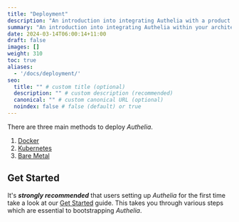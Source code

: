 ```yaml
---
title: "Deployment"
description: "An introduction into integrating Authelia with a product."
summary: "An introduction into integrating Authelia within your architecture."
date: 2024-03-14T06:00:14+11:00
draft: false
images: []
weight: 310
toc: true
aliases:
  - '/docs/deployment/'
seo:
  title: "" # custom title (optional)
  description: "" # custom description (recommended)
  canonical: "" # custom canonical URL (optional)
  noindex: false # false (default) or true
---
```


There are three main methods to deploy *Authelia*.

1. [Docker](docker/introduction.md)
2. [Kubernetes](kubernetes/introduction.md)
3. [Bare Metal](bare-metal.md)

## Get Started

It's __*strongly recommended*__ that users setting up *Authelia* for the first time take a look at our
[Get Started](../get-started/introduction.md) guide. This takes you through various steps which are essential to
bootstrapping *Authelia*.
